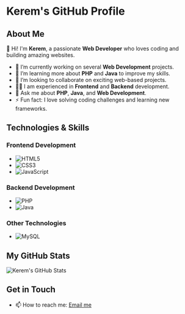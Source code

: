 # Kerem's GitHub Profile

## About Me

👋 Hi! I'm **Kerem**, a passionate **Web Developer** who loves coding and building amazing websites.

- 🔭 I’m currently working on several **Web Development** projects.
- 🌱 I’m learning more about **PHP** and **Java** to improve my skills.
- 👯 I’m looking to collaborate on exciting web-based projects.
- 🧑‍💻 I am experienced in **Frontend** and **Backend** development.
- 💬 Ask me about **PHP**, **Java**, and **Web Development**.
- ⚡ Fun fact: I love solving coding challenges and learning new frameworks.

## Technologies & Skills

### Frontend Development
- ![HTML5](https://img.shields.io/badge/HTML5-E34F26?style=for-the-badge&logo=html5&logoColor=white)
- ![CSS3](https://img.shields.io/badge/CSS3-1572B6?style=for-the-badge&logo=css3&logoColor=white)
- ![JavaScript](https://img.shields.io/badge/JavaScript-F7DF1E?style=for-the-badge&logo=javascript&logoColor=white)

### Backend Development
- ![PHP](https://img.shields.io/badge/PHP-777BB4?style=for-the-badge&logo=php&logoColor=white)
- ![Java](https://img.shields.io/badge/Java-007396?style=for-the-badge&logo=java&logoColor=white)

### Other Technologies
- ![MySQL](https://img.shields.io/badge/MySQL-4479A1?style=for-the-badge&logo=mysql&logoColor=white)

## My GitHub Stats

![Kerem's GitHub Stats](https://github-readme-stats.vercel.app/api?username=wkerwmm&show_icons=true&theme=radical)

## Get in Touch

- 📫 How to reach me: [Email me](mailto:aridogankerem40@gmail.com)

